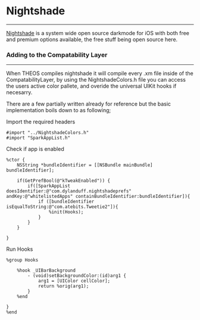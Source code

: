 # Nightshade

------

[Nightshade](https://repo.packix.com/package/com.dylanduff.nightshade/) is a system wide open source darkmode for iOS with both free and premium options available, the free stuff being open source here.

### Adding to the Compatability Layer

------

When THEOS compiles nightshade it will compile every .xm file inside of the CompatabilityLayer, by using the NightshadeColors.h file you can access the users active color pallete, and overide the universal UIKit hooks if necesarry.


There are a few partially written already for reference but the basic implementation boils down to as following;

Import the required headers 
```
#import "../NightshadeColors.h"
#import "SparkAppList.h"
```
Check if app is enabled  
```
%ctor {
	NSString *bundleIdentifier = [[NSBundle mainBundle] bundleIdentifier];

    if(GetPrefBool(@"kTweakEnabled")) {	
		if([SparkAppList doesIdentifier:@"com.dylanduff.nightshadeprefs" andKey:@"whitelistedApps" containBundleIdentifier:bundleIdentifier]){
			if ([bundleIdentifier isEqualToString:@"com.atebits.Tweetie2"]){
			   	%init(Hooks);
			}		
		}
	}

}
```

Run Hooks
```
%group Hooks

	%hook _UIBarBackground
		- (void)setBackgroundColor:(id)arg1 {
			arg1 = [UIColor cellColor];
			return %orig(arg1); 
		}
	%end

}
%end
```


